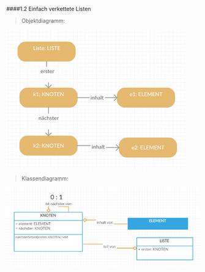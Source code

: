 ####1.2 Einfach verkettete Listen

> Objektdiagramm:

![Nicht verfügbar](Objektdiagramm.png)

> Klassendiagramm:

![Nicht verfügbar](Klassendiagramm.png)
